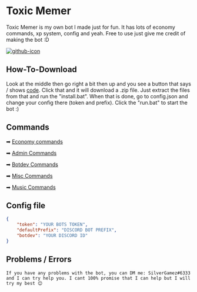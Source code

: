 # Toxic Memer

Toxic Memer is my own bot I made just for fun. It has lots of economy commands, xp system, config and yeah. Free to use just give me credit of making the bot :D

[![github-icon](https://cdn.discordapp.com/avatars/849859466307305472/74175e83e05811d91f57f4c233ae20f2.png)](https://dsc.gg/toxic-memer)

## How-To-Download

Look at the middle then go right a bit then up and you see a button that says / shows [code](https://cdn.discordapp.com/attachments/860770979181887548/860811468806422548/unknown.png). Click that and it will download a .zip file. Just extract the files from that and run the "install.bat". When that is done, go to config.json and change your config there (token and prefix). Click the "run.bat" to start the bot :)

## Commands

➡ [Economy commands](https://github.com/SilverGamez/Toxic-Memer/blob/main/github/command-list/encomny-commands.txt)

➡ [Admin Commands](https://github.com/SilverGamez/Toxic-Memer/blob/main/github/command-list/admin-commands.txt)

➡ [Botdev Commands](https://github.com/SilverGamez/Toxic-Memer/blob/main/github/command-list/botdev-commands.txt)

➡ [Misc Commands](https://github.com/SilverGamez/Toxic-Memer/blob/main/github/command-list/misc-commands.txt)

➡ [Music Commands](https://github.com/SilverGamez/Toxic-Memer/blob/main/github/command-list/music-commands.txt)

## Config file

```json
{
    "token": "YOUR BOTS TOKEN",
    "defaultPrefix": "DISCORD BOT PREFIX",
    "botdev": "YOUR DISCORD ID"
}
```

## Problems / Errors

`If you have any problems with the bot, you can DM me: SilverGamez#6333 and I can try help you. I cant 100% promise that I can help but I will try my best 😊`
